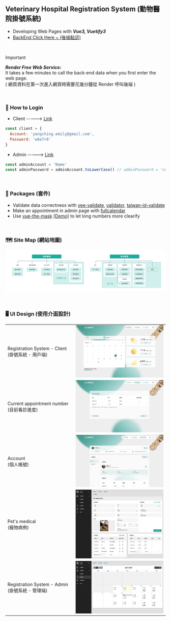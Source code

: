 ## Veterinary Hospital Registration System (動物醫院掛號系統)
- Developing Web Pages with ***Vue3, Vuetify3***
- [BackEnd Click Here ~ (後端點這)](https://github.com/sleepyhazzzel/vet-back)

<br>

> [!IMPORTANT]
> ***Render Free Web Service:*** <br>
> It takes a few minutes to call the back-end data when you first enter the web page.<br>
> ( 網頁資料在第一次進入網頁時需要花幾分鐘從 Render 呼叫後端 )

<br>

### 🤔 How to Login
- Client -----> [Link](https://sleepyhazzzel.github.io/vet-front/#/setup)
``` javascript
const client = {
  Account: 'yangching.emily@gmail.com',
  Password: 'w6e7r8'
}
```
- Admin -----> [Link](https://sleepyhazzzel.github.io/vet-front/#/admin)
```javascript
const adminAccount = 'Name'
const adminPassword = adminAccount.toLowerCase() // adminPassword = 'name'
```

<br>

### 📂 Packages (套件)
- Validate data correctness with [vee-validate](https://github.com/logaretm/vee-validate), [validator](https://github.com/validatorjs/validator.js), [taiwan-id-validate](https://github.com/enylin/taiwan-id-validator)
- Make an appointment in admin page with [fullcalendar](https://github.com/fullcalendar/fullcalendar)
- Use [vue-the-mask](https://github.com/vuejs-tips/vue-the-mask) [(Demo)](https://vuejs-tips.github.io/vue-the-mask/) to let long numbers more clearify

<br>

### 🗺️ Site Map (網站地圖)
![](https://github.com/sleepyhazzzel/vet-front/blob/main/src/assets/Sitemap.png)

<br>

### 🖥️ UI Design (使用介面設計)
<table>
  <tr>
    <td width="200px">Registration System - Client <br>(掛號系統 - 用戶端)</td>
    <td><img src="https://github.com/sleepyhazzzel/vet-front/blob/main/src/assets/registration-client.png"></td>
  </tr>
  <tr>
    <td>Current appointment number <br>(目前看診進度)</td>
    <td><img src="https://github.com/sleepyhazzzel/vet-front/blob/main/src/assets/current-status.png"></td>
  </tr>
  <tr>
    <td>Account <br>(個人帳號)</td>
    <td><img src="https://github.com/sleepyhazzzel/vet-front/blob/main/src/assets/Account.png"></td>
  </tr>
  <tr>
    <td>Pet's medical <br>(寵物病例)</td>
    <td><img src="https://github.com/sleepyhazzzel/vet-front/blob/main/src/assets/admin_medical.jpg"></td>
  </tr>
  <tr>
    <td>Registration System - Admin <br>(掛號系統 - 管理端)</td>
    <td><img src="https://github.com/sleepyhazzzel/vet-front/blob/main/src/assets/admin_reserve.jpg"></td>
  </tr>
</table>
